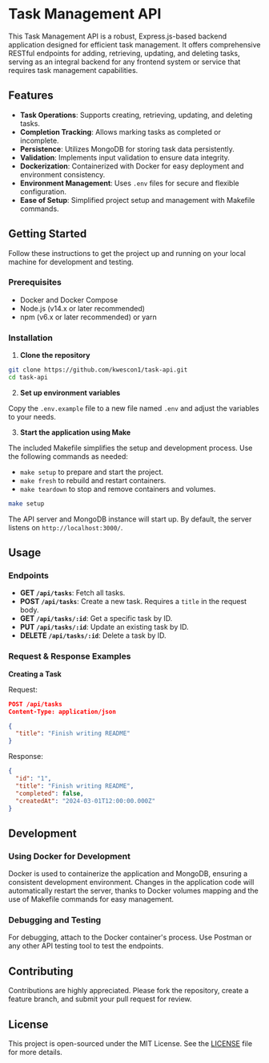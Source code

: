 # Task Management API

This Task Management API is a robust, Express.js-based backend application designed for efficient task management. It offers comprehensive RESTful endpoints for adding, retrieving, updating, and deleting tasks, serving as an integral backend for any frontend system or service that requires task management capabilities.

## Features

- **Task Operations**: Supports creating, retrieving, updating, and deleting tasks.
- **Completion Tracking**: Allows marking tasks as completed or incomplete.
- **Persistence**: Utilizes MongoDB for storing task data persistently.
- **Validation**: Implements input validation to ensure data integrity.
- **Dockerization**: Containerized with Docker for easy deployment and environment consistency.
- **Environment Management**: Uses `.env` files for secure and flexible configuration.
- **Ease of Setup**: Simplified project setup and management with Makefile commands.

## Getting Started

Follow these instructions to get the project up and running on your local machine for development and testing.

### Prerequisites

- Docker and Docker Compose
- Node.js (v14.x or later recommended)
- npm (v6.x or later recommended) or yarn

### Installation

1. **Clone the repository**

```bash
git clone https://github.com/kwescon1/task-api.git
cd task-api
```

2. **Set up environment variables**

Copy the `.env.example` file to a new file named `.env` and adjust the variables to your needs.

3. **Start the application using Make**

The included Makefile simplifies the setup and development process. Use the following commands as needed:

- `make setup` to prepare and start the project.
- `make fresh` to rebuild and restart containers.
- `make teardown` to stop and remove containers and volumes.

```bash
make setup
```

The API server and MongoDB instance will start up. By default, the server listens on `http://localhost:3000/`.

## Usage

### Endpoints

- **GET `/api/tasks`**: Fetch all tasks.
- **POST `/api/tasks`**: Create a new task. Requires a `title` in the request body.
- **GET `/api/tasks/:id`**: Get a specific task by ID.
- **PUT `/api/tasks/:id`**: Update an existing task by ID.
- **DELETE `/api/tasks/:id`**: Delete a task by ID.

### Request & Response Examples

**Creating a Task**

Request:

```json
POST /api/tasks
Content-Type: application/json

{
  "title": "Finish writing README"
}
```

Response:

```json
{
  "id": "1",
  "title": "Finish writing README",
  "completed": false,
  "createdAt": "2024-03-01T12:00:00.000Z"
}
```

## Development

### Using Docker for Development

Docker is used to containerize the application and MongoDB, ensuring a consistent development environment. Changes in the application code will automatically restart the server, thanks to Docker volumes mapping and the use of Makefile commands for easy management.

### Debugging and Testing

For debugging, attach to the Docker container's process. Use Postman or any other API testing tool to test the endpoints.

## Contributing

Contributions are highly appreciated. Please fork the repository, create a feature branch, and submit your pull request for review.

## License

This project is open-sourced under the MIT License. See the [LICENSE](LICENSE) file for more details.
